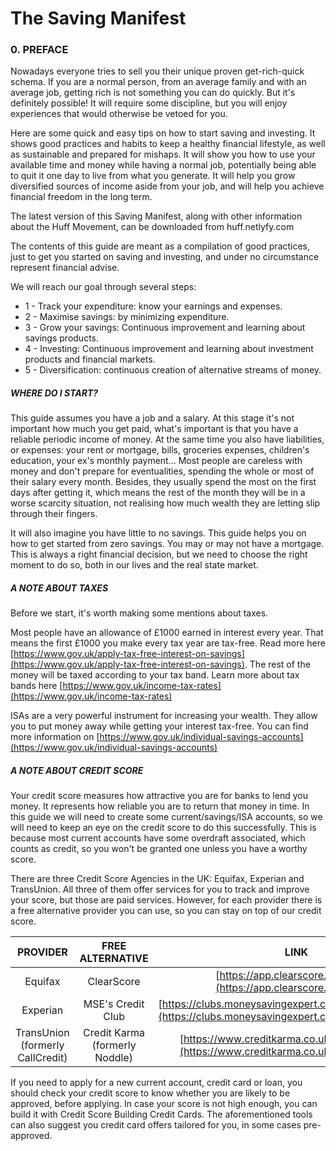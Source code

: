 # The Saving Manifest

### 0. PREFACE

Nowadays everyone tries to sell you their unique proven get-rich-quick schema. If you are a normal person, from an average family and with an average job, getting rich is not something you can do quickly. But it's definitely possible! It will require some discipline, but you will enjoy experiences that would otherwise be vetoed for you.

Here are some quick and easy tips on how to start saving and investing. It shows good practices and habits to keep a healthy financial lifestyle, as well as sustainable and prepared for mishaps. It will show you how to use your available time and money while having a normal job, potentially being able to quit it one day to live from what you generate. It will help you grow diversified sources of income aside from your job, and will help you achieve financial freedom in the long term.

The latest version of this Saving Manifest, along with other information about the Huff Movement, can be downloaded from huff.netlyfy.com

The contents of this guide are meant as a compilation of good practices, just to get you started on saving and investing, and under no circumstance represent financial advise.

We will reach our goal through several steps:

- 1 - Track your expenditure: know your earnings and expenses.
- 2 - Maximise savings: by minimizing expenditure.
- 3 - Grow your savings: Continuous improvement and learning about savings products.
- 4 - Investing: Continuous improvement and learning about investment products and financial markets.
- 5 - Diversification: continuous creation of alternative streams of money.

##### WHERE DO I START?

This guide assumes you have a job and a salary. At this stage it's not important how much you get paid, what's important is that you have a reliable periodic income of money. At the same time you also have liabilities, or expenses: your rent or mortgage, bills, groceries expenses, children's education, your ex's monthly payment... Most people are careless with money and don't prepare for eventualities, spending the whole or most of their salary every month. Besides, they usually spend the most on the first days after getting it, which means the rest of the month they will be in a worse scarcity situation, not realising how much wealth they are letting slip through their fingers.

It will also imagine you have little to no savings. This guide helps you on how to get started from zero savings. You may or may not have a mortgage. This is always a right financial decision, but we need to choose the right moment to do so, both in our lives and the real state market.

##### A NOTE ABOUT TAXES

Before we start, it's worth making some mentions about taxes.

Most people have an allowance of £1000 earned in interest every year. That means the first £1000 you make every tax year are tax-free. Read more here [https://www.gov.uk/apply-tax-free-interest-on-savings](https://www.gov.uk/apply-tax-free-interest-on-savings). The rest of the money will be taxed according to your tax band. Learn more about tax bands here [https://www.gov.uk/income-tax-rates](https://www.gov.uk/income-tax-rates)

ISAs are a very powerful instrument for increasing your wealth. They allow you to put money away while getting your interest tax-free. You can find more information on [https://www.gov.uk/individual-savings-accounts](https://www.gov.uk/individual-savings-accounts)

##### A NOTE ABOUT CREDIT SCORE

Your credit score measures how attractive you are for banks to lend you money. It represents how reliable you are to return that money in time. In this guide we will need to create some current/savings/ISA accounts, so we will need to keep an eye on the credit score to do this successfully. This is because most current accounts have some overdraft associated, which counts as credit, so you won't be granted one unless you have a worthy score.

There are three Credit Score Agencies in the UK: Equifax, Experian and TransUnion. All three of them offer services for you to track and improve your score, but those are paid services. However, for each provider there is a free alternative provider you can use, so you can stay on top of our credit score.

| PROVIDER | FREE ALTERNATIVE | LINK |
| :---: | :---: | :---: |
| Equifax | ClearScore | [https://app.clearscore.com/login](https://app.clearscore.com/login)
| Experian | MSE's Credit Club | [https://clubs.moneysavingexpert.com/creditclub/register](https://clubs.moneysavingexpert.com/creditclub/register) |
| TransUnion (formerly CallCredit)    | Credit Karma (formerly Noddle) | [https://www.creditkarma.co.uk/account/sign-in](https://www.creditkarma.co.uk/account/sign-in) |

If you need to apply for a new current account, credit card or loan, you should check your credit score to know whether you are likely to be approved, before applying. In case your score is not high enough, you can build it with Credit Score Building Credit Cards. The aforementioned tools can also suggest you credit card offers tailored for you, in some cases pre-approved.
